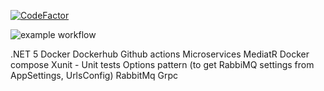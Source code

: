 [![CodeFactor](https://www.codefactor.io/repository/github/jesuscorral/jcp-shop/badge?s=c22e77e8305575b4a31c34ea5254ad4950b8419b)](https://www.codefactor.io/repository/github/jesuscorral/jcp-shop)


![example workflow](https://github.com/jesuscorral/jcp-shop/actions/workflows/ci-cd-jcp-shop.yml/badge.svg)

.NET 5
Docker
Dockerhub
Github actions
Microservices
MediatR
Docker compose
Xunit - Unit tests
Options pattern (to get RabbiMQ settings from AppSettings, UrlsConfig)
RabbitMq
Grpc

